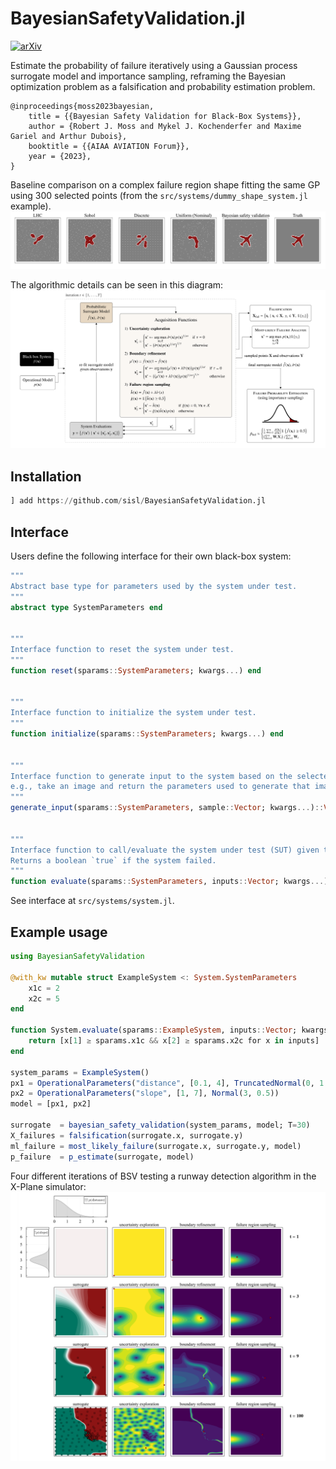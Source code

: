 # BayesianSafetyValidation.jl
[![arXiv](https://img.shields.io/badge/arXiv-2305.02449-b31b1b.svg)](https://arxiv.org/abs/2305.02449)

Estimate the probability of failure iteratively using a Gaussian process surrogate model and importance sampling, reframing the Bayesian optimization problem as a falsification and probability estimation problem.

```
@inproceedings{moss2023bayesian,
    title = {{Bayesian Safety Validation for Black-Box Systems}},
    author = {Robert J. Moss and Mykel J. Kochenderfer and Maxime Gariel and Arthur Dubois},
    booktitle = {{AIAA AVIATION Forum}},
    year = {2023},
}
```

Baseline comparison on a complex failure region shape fitting the same GP using 300 selected points (from the `src/systems/dummy_shape_system.jl` example).
<img src="./media/aircraft_fit.png">


The algorithmic details can be seen in this diagram:
<img src="./media/diagram.png">


## Installation

```julia
] add https://github.com/sisl/BayesianSafetyValidation.jl
```


## Interface
Users define the following interface for their own black-box system:

```julia
"""
Abstract base type for parameters used by the system under test.
"""
abstract type SystemParameters end


"""
Interface function to reset the system under test.
"""
function reset(sparams::SystemParameters; kwargs...) end


"""
Interface function to initialize the system under test.
"""
function initialize(sparams::SystemParameters; kwargs...) end


"""
Interface function to generate input to the system based on the selected parametric sample,
e.g., take an image and return the parameters used to generate that image.
"""
generate_input(sparams::SystemParameters, sample::Vector; kwargs...)::Vector = sample # Default: pass-through


"""
Interface function to call/evaluate the system under test (SUT) given the generated input.
Returns a boolean `true` if the system failed.
"""
function evaluate(sparams::SystemParameters, inputs::Vector; kwargs...)::Vector{Bool} end
```

See interface at `src/systems/system.jl`.


## Example usage

```julia
using BayesianSafetyValidation

@with_kw mutable struct ExampleSystem <: System.SystemParameters
    x1c = 2
    x2c = 5
end

function System.evaluate(sparams::ExampleSystem, inputs::Vector; kwargs...)
    return [x[1] ≥ sparams.x1c && x[2] ≥ sparams.x2c for x in inputs]
end

system_params = ExampleSystem()
px1 = OperationalParameters("distance", [0.1, 4], TruncatedNormal(0, 1.0, 0, 4))
px2 = OperationalParameters("slope", [1, 7], Normal(3, 0.5))
model = [px1, px2]

surrogate  = bayesian_safety_validation(system_params, model; T=30)
X_failures = falsification(surrogate.x, surrogate.y)
ml_failure = most_likely_failure(surrogate.x, surrogate.y, model)
p_failure  = p_estimate(surrogate, model)
```


Four different iterations of BSV testing a runway detection algorithm in the X-Plane simulator:
<img src="./media/example_plot.png">
